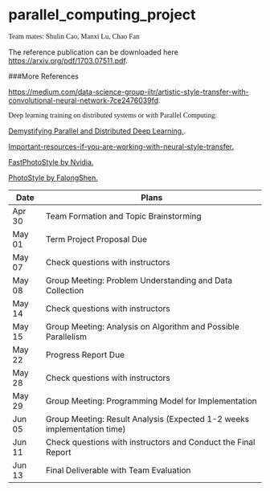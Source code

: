 # parallel_computing_project
<span style="font-family:Avenir; font-size11pt;">Team mates: Shulin Cao, Manxi Lu, Chao Fan</span>
<p>The reference publication can be downloaded here <a href="https://arxiv.org/pdf/1703.07511.pdf">https://arxiv.org/pdf/1703.07511.pdf</a>.</p>
###More References
<p><a href="https://medium.com/data-science-group-iitr/artistic-style-transfer-with-convolutional-neural-network-7ce2476039fd">https://medium.com/data-science-group-iitr/artistic-style-transfer-with-convolutional-neural-network-7ce2476039fd</a>.</p>


<span style="font-family:Avenir; font-size11pt;">Deep learning training on distributed systems or with Parallel Computing:</span>
<p><a href="https://arxiv.org/pdf/1802.09941.pdf">Demystifying Parallel and Distributed Deep Learning.</a>.</p>

<p><a href="https://towardsdatascience.com/important-resources-if-you-are-working-with-neural-style-transfer-or-deep-photo-style-transfer-719593b3dbf1">Important-resources-if-you-are-working-with-neural-style-transfer.</a></p>

<p><a href="https://arxiv.org/pdf/1802.06474.pdf">FastPhotoStyle by Nvidia.</a></p>

<p><a href="https://github.com/FalongShen/styletransfer">PhotoStyle by FalongShen.</a></p>

| Date | Plans |
| --- | --- |
| Apr 30 | Team Formation and Topic Brainstorming |
| May 01 | Term Project Proposal Due |
| May 07 | Check questions with instructors |
| May 08 | Group Meeting: Problem Understanding and Data Collection |
| May 14 | Check questions with instructors |
| May 15 | Group Meeting: Analysis on Algorithm and Possible Parallelism |
| May 22 | Progress Report Due |
| May 28 | Check questions with instructors |
| May 29 | Group Meeting: Programming Model for Implementation |
| Jun 05 | Group Meeting: Result Analysis (Expected 1-2 weeks implementation time) |
| Jun 11 | Check questions with instructors and Conduct the Final Report |
| Jun 13 | Final Deliverable with Team Evaluation |

